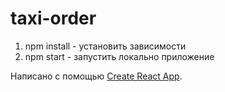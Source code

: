 # taxi-order

1) npm install - установить зависимости
2) npm start - запустить локально приложение

Написано с помощью [Create React App](https://github.com/facebook/create-react-app).